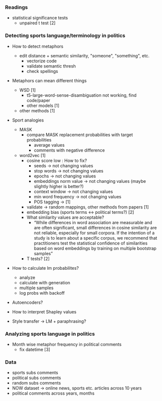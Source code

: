 ### Readings
- statistical significance tests
    - unpaired t test [2]

### Detecting sports language/terminology in politics

- How to detect metaphors
    - edit distance + semantic similarity, "someone", "something", etc.
        - vectorize code
        - validate semantic thresh 
        - check spellings

- Metaphors can mean different things
    - WSD [1]
        - t5-large-word-sense-disambiguation not working, find code/paper
        - other models [1]
    - other methods [1]

- Sport analogies
    - MASK
        - compare MASK replacement probabilities with target probabilities
            - average values
            - comments with negative difference
    - word2vec [1]
        - cosine score low : How to fix?
            - seeds -> not changing values
            - stop words -> not changing values
            - epochs -> not changing values
            - embeddings norm value -> not changing values (maybe slightly higher is better?)
            - context window -> not changing values
            - min word frequency -> not changing values
            - POS tagging -> [1]
        - validate -> random mappings, other methods from papers [1]
        - embedding bias (sports terms <-> political terms?) [2]
        - What similarity values are acceptable?
            - “While differences in word association are measurable and are often significant, small differences in cosine similarity are not reliable, especially for small corpora. If the intention of a study is to learn about a specific corpus, we recommend that practitioners test the statistical confidence of similarities based on word embeddings by training on multiple bootstrap samples”
        - T tests? [2]

- How to calculate lm probabilites?
    - analyze
    - calculate with generation
    - multiple samples
    - log probs with backoff

- Autoencoders?

- How to interpret Shapley values

- Style transfer -> LM + paraphrasing?


### Analyzing sports language in politics

- Month wise metaphor frequency in political comments
    - fix datetime  [3]


### Data

- sports subs comments
- political subs comments
- random subs comments
- NOW dataset -> online news, sports etc. articles across 10 years
- political comments across years, months
